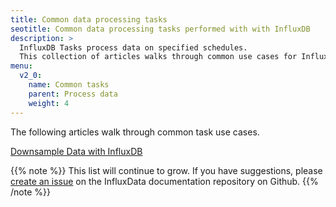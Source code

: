 ```yaml
---
title: Common data processing tasks
seotitle: Common data processing tasks performed with with InfluxDB
description: >
  InfluxDB Tasks process data on specified schedules.
  This collection of articles walks through common use cases for InfluxDB tasks.
menu:
  v2_0:
    name: Common tasks
    parent: Process data
    weight: 4
---
```


The following articles walk through common task use cases.

[Downsample Data with InfluxDB](/v2.0/process-data/common-tasks/downsample-data)

{{% note %}}
This list will continue to grow.
If you have suggestions, please [create an issue](https://github.com/influxdata/docs-v2/issues/new)
on the InfluxData documentation repository on Github.
{{% /note %}}
